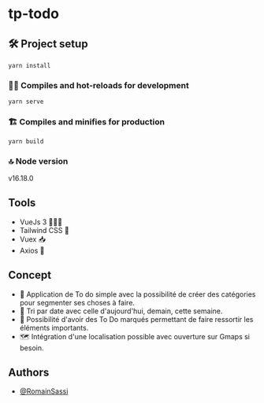 # tp-todo

## 🛠 Project setup
```
yarn install
```

### 🏃🏽 Compiles and hot-reloads for development
```
yarn serve
```

### 🏗 Compiles and minifies for production
```
yarn build
```

### 🔝 Node version
v16.18.0

## Tools
- VueJs 3 👨🏽‍💻
- Tailwind CSS 💄
- Vuex 📥
- Axios 📲

## Concept

- 📝 Application de To do simple avec la possibilité de créer des catégories pour segmenter ses choses à faire.
- 📅 Tri par date avec celle d'aujourd'hui, demain, cette semaine.
- 🔖 Possibilité d'avoir des To Do marqués permettant de faire ressortir les éléments importants.
- 🗺 Intégration d'une localisation possible avec ouverture sur Gmaps si besoin.



## Authors

- [@RomainSassi](https://github.com/RomainSassi)

